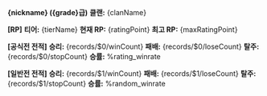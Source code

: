 **{nickname} ({grade}급)**
**클랜:** {clanName}

**[RP]**
**티어:** {tierName}
**현재 RP:** {ratingPoint}
**최고 RP:** {maxRatingPoint}

**[공식전 전적]**
**승리:** {records/$0/winCount}
**패배:** {records/$0/loseCount}
**탈주:** {records/$0/stopCount}
**승률:** %rating_winrate

**[일반전 전적]**
**승리:** {records/$1/winCount}
**패배:** {records/$1/loseCount}
**탈주:** {records/$1/stopCount}
**승률:** %random_winrate
